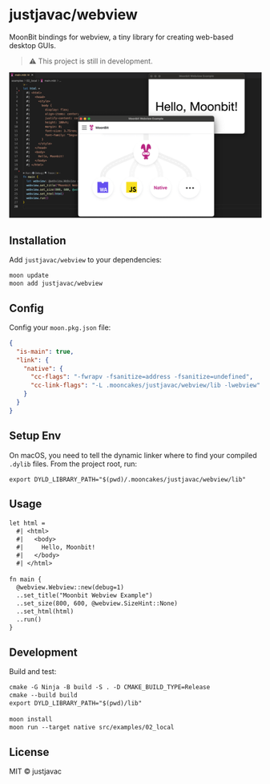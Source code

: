 # justjavac/webview

MoonBit bindings for webview, a tiny library for creating web-based desktop
GUIs.

> ⚠️ This project is still in development.

![moonbit webview demo](asserts/moonbit-webview.png)

## Installation

Add `justjavac/webview` to your dependencies:

```shell
moon update
moon add justjavac/webview
```

## Config

Config your `moon.pkg.json` file:

```json
{
  "is-main": true,
  "link": {
    "native": {
      "cc-flags": "-fwrapv -fsanitize=address -fsanitize=undefined",
      "cc-link-flags": "-L .mooncakes/justjavac/webview/lib -lwebview"
    }
  }
}
```

## Setup Env

On macOS, you need to tell the dynamic linker where to find your compiled `.dylib` files. From the project root, run:

```shell
export DYLD_LIBRARY_PATH="$(pwd)/.mooncakes/justjavac/webview/lib"
```

## Usage

```moonbit
let html =
  #| <html>
  #|   <body>
  #|     Hello, Moonbit!
  #|   </body>
  #| </html>

fn main {
  @webview.Webview::new(debug=1)
  ..set_title("Moonbit Webview Example")
  ..set_size(800, 600, @webview.SizeHint::None)
  ..set_html(html)
  ..run()
}
```

## Development

Build and test:

```shell
cmake -G Ninja -B build -S . -D CMAKE_BUILD_TYPE=Release
cmake --build build
export DYLD_LIBRARY_PATH="$(pwd)/lib"

moon install
moon run --target native src/examples/02_local
```

## License

MIT © justjavac
